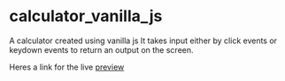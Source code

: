 # calculator_vanilla_js
A calculator created using vanilla js
It takes input either by click events or keydown events to return an output on the screen.

Heres a link for the live <a href="https://dimejidj.github.io/calculator_vanilla_js/">preview</a>
